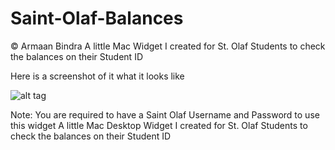 Saint-Olaf-Balances
===================
© Armaan Bindra
A little Mac Widget I created for St. Olaf Students to check the balances on their Student ID

Here is a screenshot of it what it looks like

![alt tag](https://raw.github.com/armaanbindra/Saint-Olaf-Balances/OleBank.png)

Note: You are required to have a Saint Olaf Username and Password to use this widget
A little Mac Desktop Widget I created for St. Olaf Students to check the balances on their Student ID


